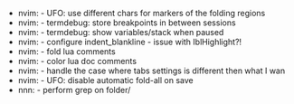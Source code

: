 * nvim:     - UFO: use different chars for markers of the folding regions
* nvim:     - termdebug: store breakpoints in between sessions
* nvim:     - termdebug: show variables/stack when paused
* nvim:     - configure indent_blankline - issue with IblHighlight?!
* nvim:     - fold lua comments
* nvim:     - color lua doc comments
* nvim:     - handle the case where tabs settings is different then what I wan
* nvim:     - UFO: disable automatic fold-all on save
* nnn:      - perform grep on folder/
